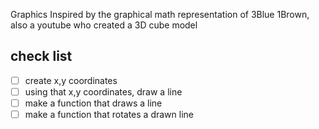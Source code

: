Graphics
Inspired by the graphical math representation of 3Blue 1Brown, also a youtube who created a 3D cube model
<br />
## check list
- [ ] create x,y coordinates
- [ ] using that x,y coordinates, draw a line
- [ ] make a function that draws a line
- [ ] make a function that rotates a drawn line
